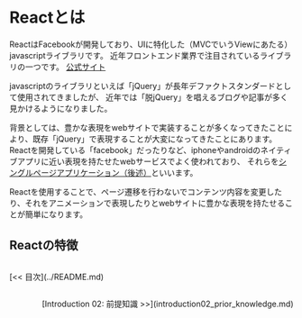 # Reactとは
ReactはFacebookが開発しており、UIに特化した（MVCでいうViewにあたる）javascriptライブラリです。
近年フロントエンド業界で注目されているライブラリの一つです。
[公式サイト](https://facebook.github.io/react/)

javascriptのライブラリといえば「jQuery」が長年デファクトスタンダードとして使用されてきましたが、
近年では「脱jQuery」を唱えるブログや記事が多く見かけるようになりました。

背景としては、豊かな表現をwebサイトで実装することが多くなってきたことにより、既存「jQuery」で表現することが大変になってきたことにあります。
Reactを開発している「facebook」だったりなど、iphoneやandroidのネイティブアプリに近い表現を持たせたwebサービスでよく使われており、
それらを[シングルページアプリケーション（後述）](introduction05_single_page_application.md)といいます。

Reactを使用することで、ページ遷移を行わないでコンテンツ内容を変更したり、それをアニメーションで表現したりとwebサイトに豊かな表現を持たせることが簡単になります。

## Reactの特徴



<p style="float: left">[<< 目次](../README.md)</p>
<p style="float: right">[Introduction 02: 前提知識 >>](introduction02_prior_knowledge.md)</p>
